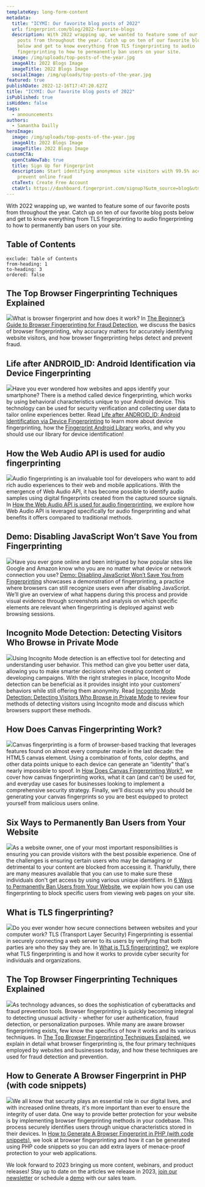```yaml
---
templateKey: long-form-content
metadata:
  title: "ICYMI: Our favorite blog posts of 2022"
  url: fingerprint.com/blog/2022-favorite-blogs
  description: With 2022 wrapping up, we wanted to feature some of our favorite
    posts from throughout the year. Catch up on ten of our favorite blog posts
    below and get to know everything from TLS fingerprinting to audio
    fingerprinting to how to permanently ban users on your site.
  image: /img/uploads/top-posts-of-the-year.jpg
  imageAlt: 2022 Blogs Image
  imageTitle: 2022 Blogs Image
  socialImage: /img/uploads/top-posts-of-the-year.jpg
featured: true
publishDate: 2022-12-16T17:47:20.627Z
title: "ICYMI: Our favorite blog posts of 2022"
isPublished: true
isHidden: false
tags:
  - announcements
authors:
  - Samantha Dailly
heroImage:
  image: /img/uploads/top-posts-of-the-year.jpg
  imageAlt: 2022 Blogs Image
  imageTitle: 2022 Blogs Image
customCTA:
  openCtaNewTab: true
  title: Sign Up for Fingerprint
  description: Start identifying anonymous site visitors with 99.5% accuracy to
    prevent online fraud
  ctaText: Create Free Account
  ctaUrl: https://dashboard.fingerprint.com/signup?&utm_source=blog&utm_medium=website&utm_campaign=blog
---
```

With 2022 wrapping up, we wanted to feature some of our favorite posts from throughout the year. Catch up on ten of our favorite blog posts below and get to know everything from TLS fingerprinting to audio fingerprinting to how to permanently ban users on your site. 



## Table of Contents

```toc
exclude: Table of Contents
from-heading: 1
to-heading: 3
ordered: false
```

## The Top Browser Fingerprinting Techniques Explained

![](https://lh5.googleusercontent.com/lfI_8VWeWk1EilMb6qnOZLmJ95GAiP9a51tVGYSi1DM0_fKy0c-E9rT_jwcVZEriRQRdK4KhZ-uQhXk_H0Qx6DrWmD_wg23ZNwpy8YLh4vq3RaLqJU3sJtYbe79ByLYV_LB4DwvAHNqWwSIvqw9CyRw43XymOXWfTssNzvDXe5DxrgOQqMAMtutx7UChgg)What is browser fingerprint and how does it work? In [The Beginner’s Guide to Browser Fingerprinting for Fraud Detection](https://fingerprint.com/blog/what-is-browser-fingerprinting/?utm_source=blog&utm_medium=website&utm_campaign=blog), we discuss the basics of browser fingerprinting, why accuracy matters for accurately identifying website visitors, and how browser fingerprinting helps detect and prevent fraud. 



## Life after ANDROID_ID: Android Identification via Device Fingerprinting

![](https://lh5.googleusercontent.com/YmRXYiDSvIAX-GX2Ub0ld8zY3PLGAKau08aows7ADv2hPzMFs8O4bwxZW7GDufevNJK6qrlaT1G1c9X2DNJZX2uuhWT8ROnbiEOa7u2Y_1ar9Qiw-daXZcoYrT9XeVjw7KI-eHaqA1ZiQ82EsEBGUEjfHkFUVaKaw0e9t07Y58aHBlxyb5-_nX_f0MCy4A)Have you ever wondered how websites and apps identify your smartphone? There is a method called device fingerprinting, which works by using behavioral characteristics unique to your Android device. This technology can be used for security verification and collecting user data to tailor online experiences better. Read [Life after ANDROID_ID: Android Identification via Device Fingerprinting](https://fingerprint.com/blog/device-fingerprinting-android/?utm_source=blog&utm_medium=website&utm_campaign=blog) to learn more about device fingerprinting, how the [Fingerprint Android Library](https://github.com/fingerprintjs/fingerprintjs-android) works, and why you should use our library for device identification!



## How the Web Audio API is used for audio fingerprinting

![](https://lh5.googleusercontent.com/X4BoKOgt-38ETPS7UQksrdvaUsS-_tE-Bf09pWON7x3WUI9c4QTtJ7fJcSz7q12toS6idEU9I-0VW6Qhs9BzxmmpqMQSSg3eXHc8lQzXYDwKjQbYNbjI8vm0nY5x1MqhoSbMw0VeTzY-OYyL7_FWwc-UQ3aqJIK2zLNU7UDZIunBgCITkkh5DRILb2eizg)Audio fingerprinting is an invaluable tool for developers who want to add rich audio experiences to their web and mobile applications. With the emergence of Web Audio API, it has become possible to identify audio samples using digital fingerprints created from the captured source signals. In [How the Web Audio API is used for audio fingerprinting](https://fingerprint.com/blog/audio-fingerprinting/?utm_source=blog&utm_medium=website&utm_campaign=blog), we explore how Web Audio API is leveraged specifically for audio fingerprinting and what benefits it offers compared to traditional methods.



## Demo: Disabling JavaScript Won’t Save You from Fingerprinting

![](https://lh5.googleusercontent.com/W7yOf9HlcbdtZEYFGnYWuL4w5wjyRzF-et_4dIoBg-vsQcQT1WYzQ1_lq6VHE571dtnb7hSG6XNiwgbUlUuDLO03WyFwi3b8PaXt1CnSj_dFCQ_DGYxrEm3C4dZmqXJvD__0FvjervvgwunadMD-Mqj9dNS_9wBP157y7gvIASGpJFbobqE2PeDsRuVLyA)Have you ever gone online and been intrigued by how popular sites like Google and Amazon know who you are no matter what device or network connection you use? [Demo: Disabling JavaScript Won’t Save You from Fingerprinting](https://fingerprint.com/blog/disabling-javascript-wont-stop-fingerprinting/?utm_source=blog&utm_medium=website&utm_campaign=blog) showcases a demonstration of fingerprinting, a practice where browsers can still recognize users even after disabling JavaScript. We’ll give an overview of what happens during this process and provide visual evidence through screenshots and analysis on which specific elements are relevant when fingerprinting is deployed against web browsing sessions.



## Incognito Mode Detection: Detecting Visitors Who Browse in Private Mode

![](https://lh6.googleusercontent.com/aeCxTTWK4g8O8iGSCT2rKO0QbbtpjCQ44Bjql6Io2Kmsbg3xYMOK_y-yT9WMohPEuz39b8Mkp0rjDDCyy9iuJjQqpQAqGxfXoK5M-Q8loj4gbNwhc95boJH1NiYYrUJsKxOWiJ--zQ6EvbS-MmgdIxIjbWTVqBkN8XKPwbkWVs4dVW2wCi6K2T0akugCkA)Using Incognito Mode detection is an effective tool for detecting and understanding user behavior. This method can give you better user data, allowing you to make smarter decisions when creating content or developing campaigns. With the right strategies in place, Incognito Mode detection can be beneficial as it provides insight into your customers’ behaviors while still offering them anonymity. Read [Incognito Mode Detection: Detecting Visitors Who Browse in Private Mode](http://fingerprint.com/blog/incognito-mode-detection/?utm_source=blog&utm_medium=website&utm_campaign=blog) to review four methods of detecting visitors using Incognito mode and discuss which browsers support these methods.



## How Does Canvas Fingerprinting Work?

![](https://lh5.googleusercontent.com/ehGj4CIuqEjrNogsb0QZm1uCH5KZ-b99fVJs_ovpyssLu4L_RsCd_LRq11RrTNhQRQatsm1UXImzG2iQmuJRQPWwDkXmvheCW-olb9h_l5WtMJqThjN5U8klUpIrj4jUSPZVIpXXyz5F7urJyZ9lt2ngM3aEpPYjb8bQImGrw9DI9M0Ca_Ym3eCrlH5-mw)Canvas fingerprinting is a form of browser-based tracking that leverages features found on almost every computer made in the last decade: the HTML5 canvas element. Using a combination of fonts, color depths, and other data points unique to each device can generate an “identity" that's nearly impossible to spoof. In [How Does Canvas Fingerprinting Work?](http://fingerprint.com/blog/canvas-fingerprinting?&utm_source=blog&utm_medium=website&utm_campaign=blog), we cover how canvas fingerprinting works, what it can (and can't) be used for, and everyday use cases for businesses looking to implement a comprehensive security strategy. Finally, we'll discuss why you should be generating your canvas fingerprints so you are best equipped to protect yourself from malicious users online.



## Six Ways to Permanently Ban Users from Your Website

![](https://lh4.googleusercontent.com/hxxgBCvngwYBQLrEg852cqd5lXPE3sXVhcNCNbyADD56CjD1NRLhqQfJaXULrqC9Wyuza5oQxOfP0NjQvKi9kQlLsGg2c7KYobsiyVkK_p58zRwF4ZSBHdvFh0XglzRhjSiFFY3hRqd8CF4s8qytAcZdn6KFq8lri_Cw58daVWp75WMbDqSrB4aFT4q7Hw)As a website owner, one of your most important responsibilities is ensuring you can provide visitors with the best possible experience. One of the challenges is ensuring certain users who may be damaging or detrimental to your content are blocked from accessing it. Thankfully, there are many measures available that you can use to make sure these individuals don't get access by using various unique identifiers. In [6 Ways to Permanently Ban Users from Your Website](https://fingerprint.com/blog/permanently-ban-users/?utm_source=blog&utm_medium=website&utm_campaign=blog), we explain how you can use fingerprinting to block specific users from viewing web pages on your site. 



## What is TLS fingerprinting?

![](https://lh6.googleusercontent.com/3hjamM5v5hnw0vAe2OV6JYQnbtuE8IlpMtiJZNTq85tAYDNyJs7QYhIj0_vZgjuiubnxkDOeJzUwbQeMjrnD19UV0zB_DEf9TiDtaYr0rKCZ38R-y_W7RgvNlxxwp78PPHu7V57KD_ezLCXtM3Rqf3mUuDyA5rYOqJnngaP2PaFjHuKOzifSxUgmlDqH0g)Do you ever wonder how secure connections between websites and your computer work? TLS (Transport Layer Security) Fingerprinting is essential in securely connecting a web server to its users by verifying that both parties are who they say they are. In [What is TLS fingerprinting?](http://fingerprint.com/blog/what-is-tls-fingerprinting-transport-layer-security/?utm_source=blog&utm_medium=website&utm_campaign=blog), we explore what TLS fingerprinting is and how it works to provide cyber security for individuals and organizations.



## The Top Browser Fingerprinting Techniques Explained

![](https://lh5.googleusercontent.com/UlGk_sybEs6eSvnmaFZbKf5fYAM-ahpHwBWMF6z9Xr5GmDe0j1gPINL10gpKCTUfqw1EUVUN23_zO2VEI39rzSuTslO6C7VbtAZDgj3Wd3swvxcFUvRJTExfGv1VgcEnPN0QnC82q5UbDyvAozLkEck2ISws-qZfBlu8_yjJEkb_4_C7EemLGrFc9H83Jw)As technology advances, so does the sophistication of cyberattacks and fraud prevention tools. Browser fingerprinting is quickly becoming integral to detecting unusual activity - whether for user authentication, fraud detection, or personalization purposes. While many are aware browser fingerprinting exists, few know the specifics of how it works and its various techniques. In [The Top Browser Fingerprinting Techniques Explained](https://fingerprint.com/blog/browser-fingerprinting-techniques/?utm_source=blog&utm_medium=website&utm_campaign=blog), we explain in detail what browser fingerprinting is, the four primary techniques employed by websites and businesses today, and how these techniques are used for fraud detection and prevention.



## How to Generate A Browser Fingerprint in PHP (with code snippets)

![](https://lh4.googleusercontent.com/OCPTlYMyXYBFXZrDhFS1t8zS-SziWQ3UbzOeW6fDPl4y8cqb0InbJdRwWw11WozAR3YURtMm8gYAVijoOFpSys6hbZ2tvqOgp6T3Sac5CdLMUv80oR5lFU7ME2ebY3GWO97mOGyXLFY2mK7vF6joqwDkIFqXqLKe66SZu9XkBL2dDlPTjfVfCapMGZuB8g)We all know that security plays an essential role in our digital lives, and with increased online threats, it's more important than ever to ensure the integrity of user data. One way to provide better protection for your website is by implementing browser fingerprinting methods in your codebase. This process securely identifies users through unique characteristics stored in their devices. In [How to Generate A Browser Fingerprint in PHP (with code snippets)](http://fingerprint.com/blog/browser-fingerprint-php/?utm_source=blog&utm_medium=website&utm_campaign=blog), we look at browser fingerprinting and how it can be generated using PHP code snippets so you can add extra layers of menace-proof protection to your web applications.



We look forward to 2023 bringing us more content, webinars, and product releases! Stay up to date on the articles we release in 2023, [join our newsletter](https://try.fingerprint.com/newsletter-signup?&utm_source=blog&utm_medium=website&utm_campaign=blog) or schedule a [demo](https://fingerprint.com/contact-sales/?utm_source=blog&utm_medium=website&utm_campaign=blog) with our sales team.